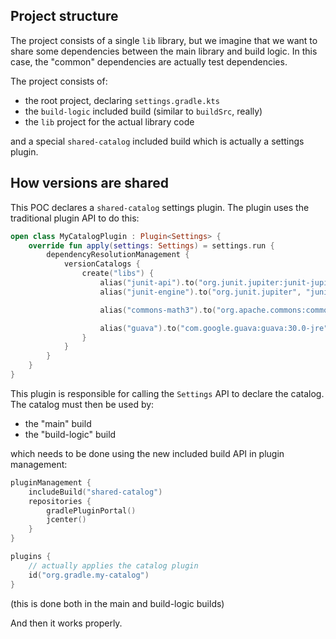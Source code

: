 ## Project structure

The project consists of a single `lib` library, but we imagine that we want to share some dependencies between the main library and build logic.
In this case, the "common" dependencies are actually test dependencies.

The project consists of:

- the root project, declaring `settings.gradle.kts`
- the `build-logic` included build (similar to `buildSrc`, really)
- the `lib` project for the actual library code

and a special `shared-catalog` included build which is actually a settings plugin.

## How versions are shared

This POC declares a `shared-catalog` settings plugin.
The plugin uses the traditional plugin API to do this:

```kotlin
open class MyCatalogPlugin : Plugin<Settings> {
    override fun apply(settings: Settings) = settings.run {
        dependencyResolutionManagement {
            versionCatalogs {
                create("libs") {
                    alias("junit-api").to("org.junit.jupiter:junit-jupiter-api:5.7.0")
                    alias("junit-engine").to("org.junit.jupiter", "junit-jupiter-engine").withoutVersion()

                    alias("commons-math3").to("org.apache.commons:commons-math3:3.6.1")

                    alias("guava").to("com.google.guava:guava:30.0-jre")
                }
            }
        }
    }
}
```

This plugin is responsible for calling the `Settings` API to declare the catalog.
The catalog must then be used by:

- the "main" build
- the "build-logic" build

which needs to be done using the new included build API in plugin management:

```kotlin
pluginManagement {
    includeBuild("shared-catalog")
    repositories {
        gradlePluginPortal()
        jcenter()
    }
}

plugins {
    // actually applies the catalog plugin
    id("org.gradle.my-catalog")
}
```

(this is done both in the main and build-logic builds)

And then it works properly.